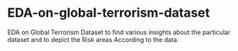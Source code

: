 # EDA-on-global-terrorism-dataset
EDA on Global Terrorism Dataset to find various insights about the particular dataset and to depict the Risk areas According to the data.
